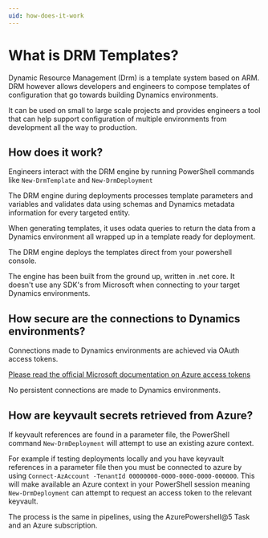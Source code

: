 ```yaml
---
uid: how-does-it-work
---
```


# What is DRM Templates?

Dynamic Resource Management (Drm) is a template system based on ARM. DRM however
allows developers and engineers to compose templates of configuration that
go towards building Dynamics environments.

It can be used on small to large scale projects and provides engineers a tool that
can help support configuration of multiple environments from development all the way 
to production.

## How does it work?

Engineers interact with the DRM engine by running PowerShell commands like
```New-DrmTemplate``` and ```New-DrmDeployment```

The DRM engine during deployments processes template parameters and variables and
validates data using schemas and Dynamics metadata information for every targeted
entity.

When generating templates, it uses odata queries to return the data from a Dynamics 
environment all wrapped up in a template ready for deployment.

The DRM engine deploys the templates direct from your powershell console.

The engine has been built from the ground up, written in .net core. It doesn't use any
SDK's from Microsoft when connecting to your target Dynamics environments.

## How secure are the connections to Dynamics environments?

Connections made to Dynamics environments are achieved via OAuth access tokens.  

[Please read the official Microsoft documentation on Azure access tokens](https://learn.microsoft.com/en-us/azure/active-directory/develop/access-tokens#access-token-lifetime)

No persistent connections are made to Dynamics environments.

## How are keyvault secrets retrieved from Azure?

If keyvault references are found in a parameter file, the PowerShell command ```New-DrmDeployment```
will attempt to use an existing azure context.

For example if testing deployments locally and you have keyvault references in a parameter file
then you must be connected to azure by using 
```Connect-AzAccount -TenantId 00000000-0000-0000-0000-000000```. This will make available an 
Azure context in your PowerShell session meaning ```New-DrmDeployment``` can attempt to request an 
access token to the relevant keyvault.

The process is the same in pipelines, using the AzurePowershell@5 Task and an Azure subscription.